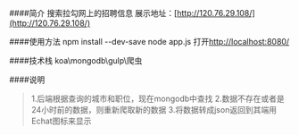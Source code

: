 ####简介
搜索拉勾网上的招聘信息
展示地址：[http://120.76.29.108/](http://120.76.29.108/)

####使用方法
npm install --dev-save
node app.js
打开[http://localhost:8080/](http://localhost:8080/)

####技术栈
koa\mongodb\gulp\爬虫

####说明
> 1.后端根据查询的城市和职位，现在mongodb中查找
> 2.数据不存在或者是24小时前的数据，则重新爬取新的数据
> 3.将数据转成json返回到其端用Echat图标来显示